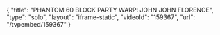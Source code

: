 {
    "title": "PHANTOM 60 BLOCK PARTY WARP: JOHN JOHN FLORENCE",
    "type": "solo",
    "layout": "iframe-static",
    "videoId": "159367",
    "url": "\/tvpembed\/159367"
}